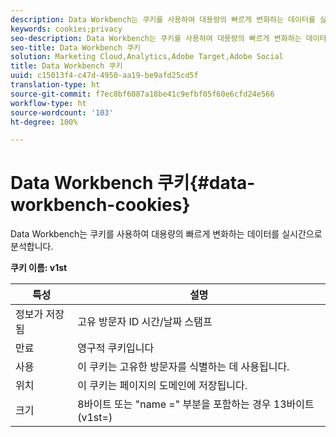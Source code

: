 ```yaml
---
description: Data Workbench는 쿠키를 사용하여 대용량의 빠르게 변화하는 데이터를 실시간으로 분석합니다.
keywords: cookies;privacy
seo-description: Data Workbench는 쿠키를 사용하여 대용량의 빠르게 변화하는 데이터를 실시간으로 분석합니다.
seo-title: Data Workbench 쿠키
solution: Marketing Cloud,Analytics,Adobe Target,Adobe Social
title: Data Workbench 쿠키
uuid: c15013f4-c47d-4950-aa19-be9afd25cd5f
translation-type: ht
source-git-commit: f7ec8bf6087a18be41c9efbf05f60e6cfd24e566
workflow-type: ht
source-wordcount: '103'
ht-degree: 100%

---
```



# Data Workbench 쿠키{#data-workbench-cookies}

Data Workbench는 쿠키를 사용하여 대용량의 빠르게 변화하는 데이터를 실시간으로 분석합니다.

**쿠키 이름: v1st**

| 특성 | 설명 |
|---|---|
| 정보가 저장됨 | 고유 방문자 ID 시간/날짜 스탬프 |
| 만료 | 영구적 쿠키입니다 |
| 사용 | 이 쿠키는 고유한 방문자를 식별하는 데 사용됩니다. |
| 위치 | 이 쿠키는 페이지의 도메인에 저장됩니다. |
| 크기 | 8바이트 또는 &quot;name =&quot; 부분을 포함하는 경우 13바이트(v1st=) |

